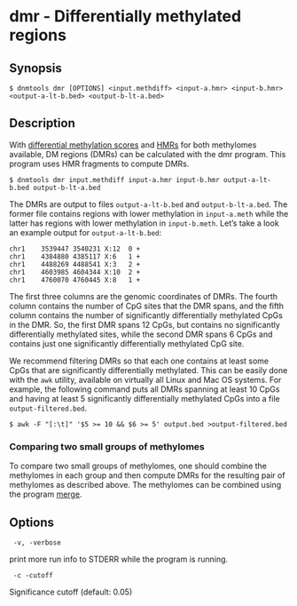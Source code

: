 # dmr - Differentially methylated regions

## Synopsis
```
$ dnmtools dmr [OPTIONS] <input.methdiff> <input-a.hmr> <input-b.hmr> <output-a-lt-b.bed> <output-b-lt-a.bed>
```

## Description

With [differential methylation scores](../diff) and [HMRs](../hmr) for
both methylomes available, DM regions (DMRs) can be calculated with
the dmr program. This program uses HMR fragments to compute DMRs.

```
$ dnmtools dmr input.methdiff input-a.hmr input-b.hmr output-a-lt-b.bed output-b-lt-a.bed
```

The DMRs are output to files `output-a-lt-b.bed` and
`output-b-lt-a.bed`. The former file contains regions with lower
methylation in `input-a.meth` while the latter has regions with lower
methylation in `input-b.meth`.  Let’s take a look an example output
for `output-a-lt-b.bed`:

```
chr1    3539447 3540231 X:12  0 +
chr1    4384880 4385117 X:6   1 +
chr1    4488269 4488541 X:3   2 +
chr1    4603985 4604344 X:10  2 +
chr1    4760070 4760445 X:8   1 +
```

The first three columns are the genomic coordinates of DMRs. The fourth
column contains the number of CpG sites that the DMR spans, and the
fifth column contains the number of significantly differentially
methylated CpGs in the DMR. So, the first DMR spans 12 CpGs, but
contains no significantly differentially methylated sites, while the
second DMR spans 6 CpGs and contains just one significantly
differentially methylated CpG site.

We recommend filtering DMRs so that each one contains at least some
CpGs that are significantly differentially methylated. This can be
easily done with the `awk` utility, available on virtually all Linux and
Mac OS systems. For example, the following command puts all DMRs
spanning at least 10 CpGs and having at least 5 significantly
differentially methylated CpGs into a file `output-filtered.bed`.
```
$ awk -F "[:\t]" '$5 >= 10 && $6 >= 5' output.bed >output-filtered.bed
```

### Comparing two small groups of methylomes

To compare two small groups of methylomes, one should combine the
methylomes in each group and then compute DMRs for the resulting pair
of methylomes as described above. The methylomes can be combined using
the program [merge](../../utils/merge).

## Options

```
 -v, -verbose
```
print more run info to STDERR while the program is running.

```
 -c -cutoff
```
Significance cutoff (default: 0.05)

